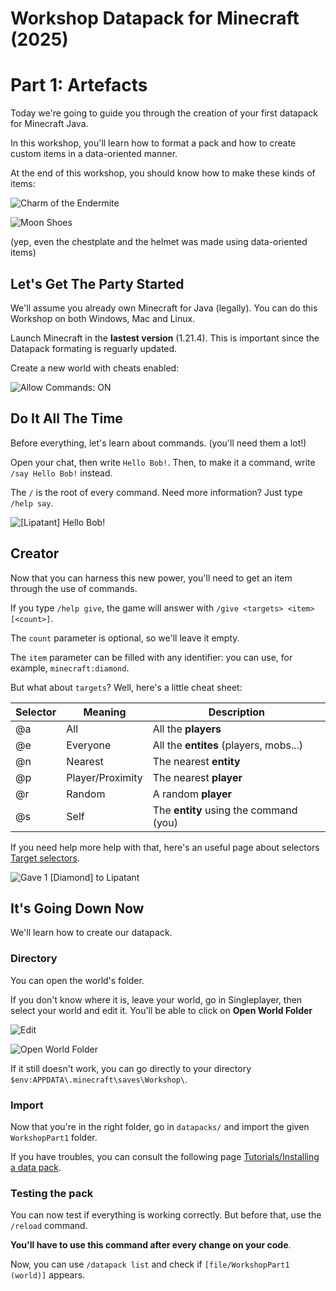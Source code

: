 # Workshop Datapack for Minecraft (2025)

# Part 1: Artefacts

Today we're going to guide you through the creation of your first datapack for Minecraft Java.

In this workshop, you'll learn how to format a pack and how to create custom items in a data-oriented manner.

At the end of this workshop, you should know how to make these kinds of items:

![Charm of the Endermite](doc/CharmOfTheEndermite.png)

![Moon Shoes](doc/MoonShoes.png)

(yep, even the chestplate and the helmet was made using data-oriented items)

## Let's Get The Party Started

We'll assume you already own Minecraft for Java (legally). You can do this Workshop on both Windows, Mac and Linux.

Launch Minecraft in the **lastest version** (1.21.4). This is important since the Datapack formating is reguarly updated.

Create a new world with cheats enabled:

![Allow Commands: ON](doc/CreateNewWorld.png)

## Do It All The Time

Before everything, let's learn about commands. (you'll need them a lot!)

Open your chat, then write `Hello Bob!`. Then, to make it a command, write `/say Hello Bob!` instead.

The `/` is the root of every command. Need more information? Just type `/help say`.

![[Lipatant] Hello Bob!](doc/SayHelloBob.png)

## Creator

Now that you can harness this new power, you'll need to get an item through the use of commands.

If you type `/help give`, the game will answer with `/give <targets> <item> [<count>]`.

The `count` parameter is optional, so we'll leave it empty.

The `item` parameter can be filled with any identifier: you can use, for example, `minecraft:diamond`.

But what about `targets`? Well, here's a little cheat sheet:

| Selector              | Meaning           | Description                               |
| -------------         | -------------     | -------------                             |
| @a                    | All               | All the **players**                       |
| @e                    | Everyone          | All the **entites** (players, mobs...)    |
| @n                    | Nearest           | The nearest **entity**                    |
| @p                    | Player/Proximity  | The nearest **player**                    |
| @r                    | Random            | A random **player**                       |
| @s                    | Self              | The **entity** using the command (you)    |

If you need help more help with that, here's an useful page about selectors [Target selectors](https://minecraft.wiki/w/Target_selectors).

![Gave 1 [Diamond] to Lipatant](doc/GaveDiamond.png)

## It's Going Down Now

We'll learn how to create our datapack.

### **Directory**

You can open the world's folder.

If you don't know where it is, leave your world, go in Singleplayer, then select your world and edit it. You'll be able to click on **Open World Folder**

![Edit](doc/EditWorld.png)

![Open World Folder](doc/OpenWorldFolder.png)

If it still doesn't work, you can go directly to your directory `$env:APPDATA\.minecraft\saves\Workshop\`.

### **Import**

Now that you're in the right folder, go in `datapacks/` and import the given `WorkshopPart1` folder.

If you have troubles, you can consult the following page [Tutorials/Installing a data pack](https://minecraft.wiki/w/Tutorials/Installing_a_data_pack).

### **Testing the pack**

You can now test if everything is working correctly. But before that, use the `/reload` command.

**You'll have to use this command after every change on your code**.

Now, you can use `/datapack list` and check if `[file/WorkshopPart1 (world)]` appears.
